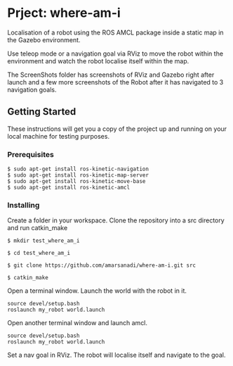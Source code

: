 # Prject: where-am-i

Localisation of a robot using the ROS AMCL package inside a static map in the Gazebo environment. 

Use teleop mode or a navigation goal via RViz to move the robot within the environment and watch the robot localise itself within the map. 

The ScreenShots folder has screenshots of RViz and Gazebo right after launch and a few more screenshots of the Robot after it has navigated to 3 navigation goals. 

## Getting Started

These instructions will get you a copy of the project up and running on your local machine for testing purposes.

### Prerequisites


```
$ sudo apt-get install ros-kinetic-navigation
$ sudo apt-get install ros-kinetic-map-server
$ sudo apt-get install ros-kinetic-move-base
$ sudo apt-get install ros-kinetic-amcl

```

### Installing

Create a folder in your workspace. 
Clone the repository into a src directory and run catkin_make

```
$ mkdir test_where_am_i

$ cd test_where_am_i

$ git clone https://github.com/amarsanadi/where-am-i.git src

$ catkin_make
```

Open a terminal window.
Launch the world with the robot in it. 


```
source devel/setup.bash
roslaunch my_robot world.launch
```

Open another terminal window and launch amcl. 

```
source devel/setup.bash
roslaunch my_robot world.launch
```

Set a nav goal in RViz. The robot will localise itself and navigate to the goal. 
